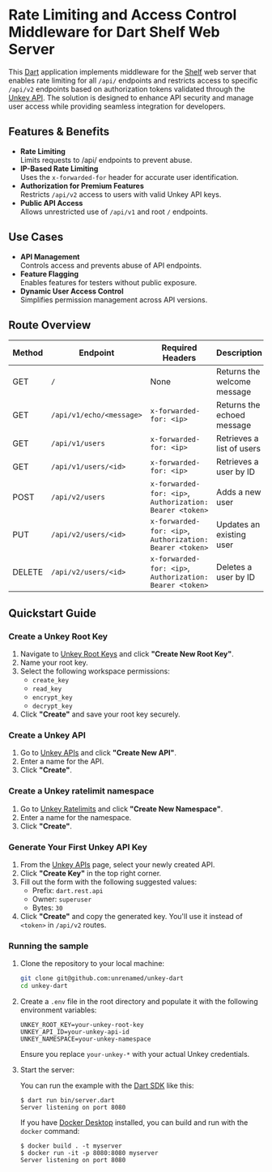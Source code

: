 # Rate Limiting and Access Control Middleware for Dart Shelf Web Server

This [Dart](https://dart.dev/) application implements middleware for the [Shelf](https://pub.dev/packages/shelf) web server that enables rate limiting for all `/api/` endpoints and restricts access to specific `/api/v2` endpoints based on authorization tokens validated through the [Unkey API](https://www.unkey.com/docs/api-reference/overview). The solution is designed to enhance API security and manage user access while providing seamless integration for developers.

## Features & Benefits

- **Rate Limiting**\
  Limits requests to /api/ endpoints to prevent abuse.
- **IP-Based Rate Limiting**\
  Uses the `x-forwarded-for` header for accurate user identification.
- **Authorization for Premium Features**\
  Restricts `/api/v2` access to users with valid Unkey API keys.
- **Public API Access**\
  Allows unrestricted use of `/api/v1` and root `/` endpoints.

## Use Cases

- **API Management**\
  Controls access and prevents abuse of API endpoints.
- **Feature Flagging**\
  Enables features for testers without public exposure.
- **Dynamic User Access Control**\
  Simplifies permission management across API versions.

## Route Overview

| Method | Endpoint                 | Required Headers                                         | Description                 |
| ------ | ------------------------ | -------------------------------------------------------- | --------------------------- |
| GET    | `/`                      | None                                                     | Returns the welcome message |
| GET    | `/api/v1/echo/<message>` | `x-forwarded-for: <ip>`                                  | Returns the echoed message  |
| GET    | `/api/v1/users`          | `x-forwarded-for: <ip>`                                  | Retrieves a list of users   |
| GET    | `/api/v1/users/<id>`     | `x-forwarded-for: <ip>`                                  | Retrieves a user by ID      |
| POST   | `/api/v2/users`          | `x-forwarded-for: <ip>`, `Authorization: Bearer <token>` | Adds a new user             |
| PUT    | `/api/v2/users/<id>`     | `x-forwarded-for: <ip>`, `Authorization: Bearer <token>` | Updates an existing user    |
| DELETE | `/api/v2/users/<id>`     | `x-forwarded-for: <ip>`, `Authorization: Bearer <token>` | Deletes a user by ID        |

## Quickstart Guide

### Create a Unkey Root Key

1. Navigate to [Unkey Root Keys](https://app.unkey.com/settings/root-key) and click **"Create New Root Key"**.
2. Name your root key.
3. Select the following workspace permissions:
   - `create_key`
   - `read_key`
   - `encrypt_key`
   - `decrypt_key`
4. Click **"Create"** and save your root key securely.

### Create a Unkey API

1. Go to [Unkey APIs](https://app.unkey.com/apis) and click **"Create New API"**.
2. Enter a name for the API.
3. Click **"Create"**.

### Create a Unkey ratelimit namespace

1. Go to [Unkey Ratelimits](https://app.unkey.com/ratelimits) and click **"Create New Namespace"**.
2. Enter a name for the namespace.
3. Click **"Create"**.

### Generate Your First Unkey API Key

1. From the [Unkey APIs](https://app.unkey.com/apis) page, select your newly created API.
2. Click **"Create Key"** in the top right corner.
3. Fill out the form with the following suggested values:
   - Prefix: `dart.rest.api`
   - Owner: `superuser`
   - Bytes: `30`
4. Click **"Create"** and copy the generated key. You'll use it instead of `<token>` in `/api/v2` routes.

### Running the sample

1. Clone the repository to your local machine:

   ```bash
   git clone git@github.com:unrenamed/unkey-dart
   cd unkey-dart
   ```

2. Create a `.env` file in the root directory and populate it with the following environment variables:

   ```env
   UNKEY_ROOT_KEY=your-unkey-root-key
   UNKEY_API_ID=your-unkey-api-id
   UNKEY_NAMESPACE=your-unkey-namespace
   ```

   Ensure you replace `your-unkey-*` with your actual Unkey credentials.

3. Start the server:

   You can run the example with the [Dart SDK](https://dart.dev/get-dart)
   like this:

   ```
   $ dart run bin/server.dart
   Server listening on port 8080
   ```

   If you have [Docker Desktop](https://www.docker.com/get-started) installed, you can build and run with the `docker` command:

   ```
   $ docker build . -t myserver
   $ docker run -it -p 8080:8080 myserver
   Server listening on port 8080
   ```
